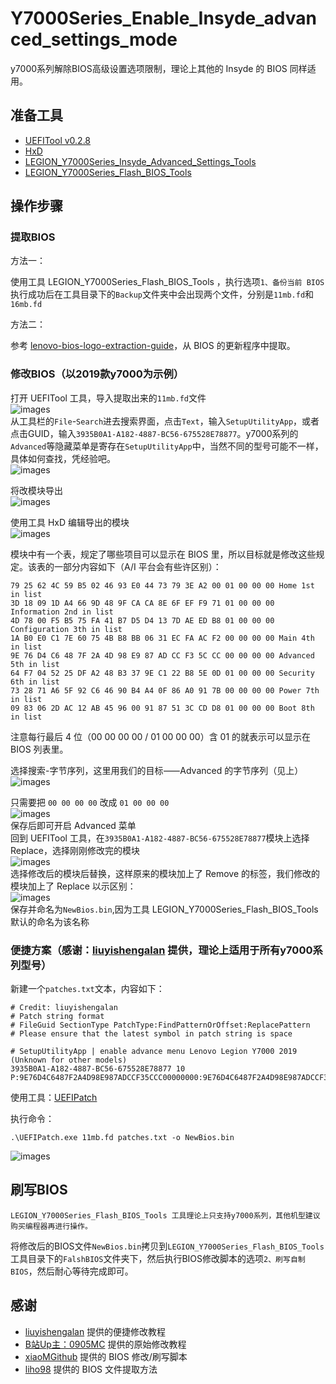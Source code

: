 # Y7000Series_Enable_Insyde_advanced_settings_mode

y7000系列解除BIOS高级设置选项限制，理论上其他的 Insyde 的 BIOS 同样适用。

## 准备工具
- [UEFITool v0.2.8 ](https://github.com/LongSoft/UEFITool/releases/tag/0.28.0)
- [HxD](https://mh-nexus.de/en/downloads.php?product=HxD20)
- [LEGION_Y7000Series_Insyde_Advanced_Settings_Tools](https://github.com/xiaoMGitHub/LEGION_Y7000Series_Insyde_Advanced_Settings_Tools)
- [LEGION_Y7000Series_Flash_BIOS_Tools](https://github.com/xiaoMGitHub/LEGION_Y7000Series_Flash_BIOS_Tools)  

## 操作步骤

### 提取BIOS

方法一：  

使用工具 LEGION_Y7000Series_Flash_BIOS_Tools ，执行选项`1、备份当前 BIOS`  
执行成功后在工具目录下的`Backup`文件夹中会出现两个文件，分别是`11mb.fd`和`16mb.fd`  

方法二：  

参考 [lenovo-bios-logo-extraction-guide](https://github.com/xiaoMGitHub/lenovo-bios-logo-extraction-guide)，从 BIOS 的更新程序中提取。

### 修改BIOS（以2019款y7000为示例）

打开 UEFITool 工具，导入提取出来的`11mb.fd`文件  
![images](images/03.png)  
从工具栏的`File`-`Search`进去搜索界面，点击`Text`，输入`SetupUtilityApp`，或者点击GUID，输入`3935B0A1-A182-4887-BC56-675528E78877`。y7000系列的`Advanced`等隐藏菜单是寄存在`SetupUtilityApp`中，当然不同的型号可能不一样，具体如何查找，凭经验吧。  
![images](images/04.png)  

将改模块导出  
![images](images/06.png)   

使用工具 HxD 编辑导出的模块  
![images](images/07.png)  

模块中有⼀个表，规定了哪些项⽬可以显示在 BIOS ⾥，所以⽬标就是修改这些规定。该表的⼀部分内容如下（A/I 平台会有些许区别）：

```
79 25 62 4C 59 B5 02 46 93 E0 44 73 79 3E A2 00 01 00 00 00 Home 1st in list
3D 18 09 1D A4 66 9D 48 9F CA CA 8E 6F EF F9 71 01 00 00 00 Information 2nd in list
4D 78 00 F5 B5 75 FA 41 B7 D5 D4 13 7D AE ED B8 01 00 00 00 Configuration 3th in list
1A B0 E0 C1 7E 60 75 4B B8 BB 06 31 EC FA AC F2 00 00 00 00 Main 4th in list
9E 76 D4 C6 48 7F 2A 4D 98 E9 87 AD CC F3 5C CC 00 00 00 00 Advanced 5th in list
64 F7 04 52 25 DF A2 48 B3 37 9E C1 22 B8 5E 0D 01 00 00 00 Security 6th in list
73 28 71 A6 5F 92 C6 46 90 B4 A4 0F 86 A0 91 7B 00 00 00 00 Power 7th in list
09 83 06 2D AC 12 AB 45 96 00 91 87 51 3C CD D8 01 00 00 00 Boot 8th in list
```
注意每⾏最后 4 位（00 00 00 00 / 01 00 00 00）含 01 的就表示可以显示在 BIOS 列表⾥。

选择搜索-字节序列，这⾥⽤我们的⽬标⸺Advanced 的字节序列（⻅上）   
![images](images/08.png)  

只需要把 `00 00 00 00` 改成 `01 00 00 00`  
![images](images/09.png)  
保存后即可开启 Advanced 菜单  
回到 UEFITool 工具，在`3935B0A1-A182-4887-BC56-675528E78877`模块上选择 Replace，选择刚刚修改完的模块  
![images](images/10.png)  
选择修改后的模块后替换，这样原来的模块加上了 Remove 的标签，我们修改的模块加上了 Replace 以示区别：  
![images](images/11.png)  
保存并命名为`NewBios.bin`,因为工具 LEGION_Y7000Series_Flash_BIOS_Tools 默认的命名为该名称

### 便捷方案（感谢：[liuyishengalan](https://gist.github.com/liuyishengalan/53e022b574508c1dd84b28dac70ccd14) 提供，理论上适用于所有y7000系列型号）
新建一个`patches.txt`文本，内容如下：  

```
# Credit: liuyishengalan
# Patch string format
# FileGuid SectionType PatchType:FindPatternOrOffset:ReplacePattern 
# Please ensure that the latest symbol in patch string is space

# SetupUtilityApp | enable advance menu Lenovo Legion Y7000 2019 (Unknown for other models) 
3935B0A1-A182-4887-BC56-675528E78877 10 P:9E76D4C6487F2A4D98E987ADCCF35CCC00000000:9E76D4C6487F2A4D98E987ADCCF35CCC01000000
```
使用工具：[UEFIPatch](https://github.com/LongSoft/UEFITool/releases/download/0.28.0/UEFIPatch_0.28.0_win32.zip)  

执行命令：
```
.\UEFIPatch.exe 11mb.fd patches.txt -o NewBios.bin
```
![images](images/12.png)  

## 刷写BIOS

```
LEGION_Y7000Series_Flash_BIOS_Tools 工具理论上只支持y7000系列，其他机型建议购买编程器再进行操作。
```
将修改后的BIOS文件`NewBios.bin`拷贝到`LEGION_Y7000Series_Flash_BIOS_Tools`工具目录下的`FalshBIOS`文件夹下，然后执行BIOS修改脚本的选项`2、刷写自制 BIOS`，然后耐心等待完成即可。

## 感谢
- [liuyishengalan](https://gist.github.com/liuyishengalan/53e022b574508c1dd84b28dac70ccd14) 提供的便捷修改教程
- [B站Up主：0905MC](https://www.bilibili.com/read/cv13447188?share_medium=android_i&share_plat=android&share_source=COPY&share_tag=s_i&timestamp=1633342145&unique_k=UO5RsS) 提供的原始修改教程
- [xiaoMGithub](https://github.com/xiaoMGitHub/) 提供的 BIOS 修改/刷写脚本
-  [liho98](https://github.com/liho98/lenovo-bios-logo-extraction-guide) 提供的 BIOS 文件提取方法
